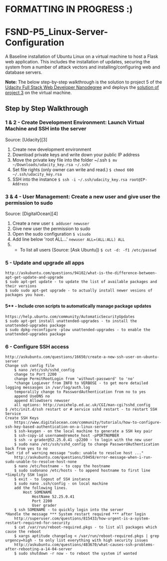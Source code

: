 # FORMATTING IN PROGRESS :) 

# FSND-P5_Linux-Server-Configuration

A Baseline installation of Ubuntu Linux on a virtual machine to host a Flask web application. This includes the installation of updates, securing the system from a number of attack vectors and installing/configuring web and database servers.

**Note:** The below step-by-step walkthrough is the solution to project 5 of the [Udacity Full Stack Web Developer Nanodegree][1] and deploys the [solution of project 3][2] on the virtual machine.

## Step by Step Walkthrough
### 1 & 2 - Create Development Environment: Launch Virtual Machine and SSH into the server
Source: [Udacity][3]
1. Create new development environment
2. Download private keys and write down your public IP address
3. Move the private key file into the folder ~/.ssh `$ mv ~/Downloads/udacity_key.rsa ~/.ssh/`
4. Set file rights (only owner can write and read.) `$ chmod 600 ~/.ssh/udacity_key.rsa`
5. SSH into the instance `$ ssh -i ~/.ssh/udacity_key.rsa root@IP-Address`
### 3 & 4 - User Management: Create a new user and give user the permission to sudo
Source: [DigitalOcean][4]
1. Create a new user `$ adduser newuser`
2. Give new user the permission to sudo
  1. Open the sudo configuration `$ visudo`
  2. Add line below 'root ALL...' `newuser ALL=(ALL:ALL) ALL`
  3. * To list all users (Source: [Ask Ubuntu]) `$ cut -d: -f1 /etc/passwd`
### 5 - Update and upgrade all apps
    http://askubuntu.com/questions/94102/what-is-the-difference-between-apt-get-update-and-upgrade
    $ sudo apt-get update - to update the list of available packages and their versions
    $ sudo sudo apt-get upgrade - to actually install newer vesions of packages you have.
#### 5** - Include cron scripts to automatically manage package updates
    https://help.ubuntu.com/community/AutomaticSecurityUpdates
    $ sudo apt-get install unattended-upgrades - to install the unattended-upgrades package
    $ sudo dpkg-reconfigure -plow unattended-upgrades - to enable the unattended-upgrades package
### 6 - Configure SSH access
    http://askubuntu.com/questions/16650/create-a-new-ssh-user-on-ubuntu-server
    Change ssh config file
        $ nano /etc/ssh/sshd_config
        change to Port 2200
        change PermitRootLogin from 'without-password' to 'no'
        *change LogLever from INFO to VERBOSE - to get more detailed logging messasges in /var/log/auth.log
        temporalily change to PasswordAuthentication from no to yes
        append UseDNS no
        append AllowUsers newuser
        all options: http://unixhelp.ed.ac.uk/CGI/man-cgi?sshd_config
    $ /etc/init.d/ssh restart or # service sshd restart - to restart SSH Service
    Create SSH Keys
        https://www.digitalocean.com/community/tutorials/how-to-configure-ssh-key-based-authentication-on-a-linux-server
        $ ssh-keygen - on the local machine to generate a SSH key pair
        $ ssh-copy-id username@remote_host -pPORTNUMBER
        $ ssh -v grader@52.25.0.41 -p2200 - to login with the new user
        $ sudo nano /etc/ssh/sshd_config to change PasswordAuthentication back from yes to no
    *Get rid of warning message "sudo: unable to resolve host ..."
        http://askubuntu.com/questions/59458/error-message-when-i-run-sudo-unable-to-resolve-host-none
        $ nano /etc/hostname - to copy the hostname
        $ sudo sudonano /etc/hosts - to append hostname to first line
    *Simplify SSH login
        $ exit - to logout of SSH instance
        $ sudo nano .ssh/config - on local machine
        add the following lines.
            Host SOMENAME
                HostName 52.25.0.41
                Port 2200
                User grader
        $ ssh SOMENAME - to quickly login into the server
    *Handle the message *** System restart required *** after login
        http://superuser.com/questions/815433/how-urgent-is-a-system-restart-required-for-security
        $ cat /var/run/reboot-required.pkgs - to list all packages which cause the reboot
        $ xargs aptitude changelog < /var/run/reboot-required.pkgs | grep urgency=high - to only list everything with high security issues
        http://askubuntu.com/questions/483670/what-causes-ssh-problems-after-rebooting-a-14-04-server
        $ sudo shutdown -r now - to reboot the system if wanted


[1]: https://de.wikipedia.org/wiki/Flask "Wikipedia entry to Flask"
[2]: https://github.com/stueken/FSND-P3_Music-Catalog-Web-App "GitHub repository of an item catalog web app"
